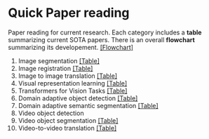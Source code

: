 # Quick Paper reading
Paper reading for current research. Each category includes a **table** summarizing current SOTA papers. There is an overall **flowchart** summarizing its developement. [[Flowchart]](https://voldemort108x.github.io/paper_reading/flowchart.html)
1. Image segmentation [[Table]](./image_segmentation/imageseg.md) 
2. Image registration [[Table]](./image_registration/imgreg.md) 
3. Image to image translation [[Table]](./image_to_image_translation/image_to_image_translation.md) 
4. Visual representation learning [[Table]](./visual_representation_learning/visrep.md) 
5. Transformers for Vision Tasks [[Table]](./transformers_for_cv/transformers_for_cv.md)
6. Domain adaptive object detection [[Table]](./domain_adaptive_object_detection/domain_adaptive_object_detection.md)
7. Domain adaptive semantic segmentation [[Table]](./domain_adaptive_segmentation/domain_adaptive_segmentation.md)
8. Video object detection 
9. Video object segmentation [[Table]](./video_object_segmentation/video_object_segmentation.md)
10. Video-to-video translation [[Table]](./video2video_translation/video2video_translation.md)
